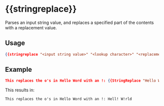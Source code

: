 # {{stringreplace}}

Parses an input string value, and replaces a specified part of the contents with a replacement value.

## Usage

```json
{{stringreplace "<input string value>" "<lookup character>" "<replacement character>"}}
```

## Example

```json
This replaces the o's in Hello Word with an !: {{StringReplace "Hello World" "o" "!"}}
```

This results in:

```dotnetcli
This replaces the o's in Hello Word with an !: Hell! W!rld
```
